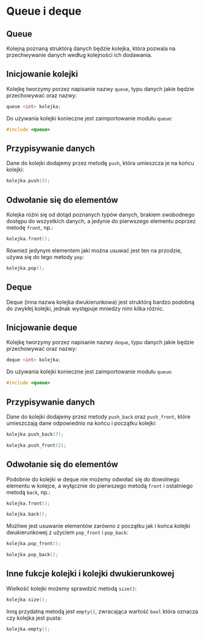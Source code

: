 # Queue i deque
## Queue
Kolejną poznaną struktórą danych będzie kolejka, która pozwala na przechwywanie danych według kolejności ich dodawania.
## Inicjowanie kolejki
Kolejkę tworzymy porzez napisanie nazwy `queue`, typu danych jakie będzie przechowywać oraz nazwy:
```cpp
queue <int> kolejka;
```
Do używania kolejki konieczne jest zaimportowanie modułu `queue`:
```cpp
#include <queue>
```
## Przypisywanie danych
Dane do kolejki dodajemy przez metodę `push`, która umieszcza je na końcu kolejki:
```cpp
kolejka.push(3);
```
## Odwołanie się do elementów
Kolejka róźni się od dotąd poznanych typów danych, brakiem swobodnego dostępu do wszystkich danych, a jedynie do pierwszego elementu poprzez metodę `front`, np.:
```cpp
kolejka.front();
```
Również jedynym elementem jaki można usuwać jest ten na przodzie, używa się do tego metody `pop`:
```cpp
kolejka.pop();
```
## Deque
Deque (inna nazwa kolejka dwukierunkowa) jest struktórą bardzo podobną do zwykłej kolejki, jednak występuje mniedzy nimi kilka różnic.
## Inicjowanie deque
Kolejkę tworzymy porzez napisanie nazwy `deque`, typu danych jakie będzie przechowywać oraz nazwy:
```cpp
deque <int> kolejka;
```
Do używania kolejki konieczne jest zaimportowanie modułu `queue`:
```cpp
#include <queue>
```
## Przypisywanie danych

Dane do kolejki dodajemy przez metody `push_back` oraz `push_front`, które umieszczają dane odpowiednio na końcu i początku kolejki:
```cpp
kolejka.push_back(7);

kolejka.push_front(2);
```
## Odwołanie się do elementów
Podobnie do kolejki w deque nie możemy odwołać się do dowolnego elementu w kolejce, a wyłącznie do pierwszego metodą `front` i ostatniego metodą `back`, np.:
```cpp
kolejka.front();

kolejka.back();
```
Możliwe jest usuwanie elementów zarówno z początku jak i końca kolejki dwukierunkowej z użyciem `pop_front` i `pop_back`:
```cpp
kolejka.pop_front();

kolejka.pop_back();
```
## Inne fukcje kolejki i kolejki dwukierunkowej
Wielkość kolejki możemy sprawdzić metodą `size()`:
```cpp
kolejka.size();
```
Inną przydatną metodą jest `empty()`, zwracająca wartość `bool` która oznacza czy kolejka jest pusta:
```cpp
kolejka.empty();
```
